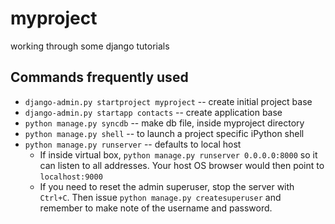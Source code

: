 myproject
=========

working through some django tutorials


Commands frequently used
------------------------

* `django-admin.py startproject myproject` -- create initial project base 
* `django-admin.py startapp contacts` -- create application base
* `python manage.py syncdb` -- make db file, inside myproject directory
* `python manage.py shell` -- to launch a project specific iPython shell
* `python manage.py runserver` -- defaults to local host
    * If inside virtual box, `python manage.py runserver 0.0.0.0:8000` so it can listen to all addresses. Your host OS browser would then point to `localhost:9000`
    * If you need to reset the admin superuser, stop the server with `Ctrl+C`. Then issue `python manage.py createsuperuser` and remember to make note of the username and password.